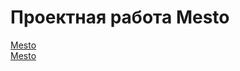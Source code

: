 # Проектная работа Mesto
[Mesto](https://github.com/AlexandraSukhova/mesto-project-ff.git "github")  
[Mesto](https://alexandrasukhova.github.io/mesto-project-ff/ "website Mesto")  